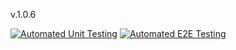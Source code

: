 v.1.0.6

[![Automated Unit Testing](https://github.com/S10ANDK/social-media-client/actions/workflows/unit-test.yml/badge.svg)](https://github.com/S10ANDK/social-media-client/actions/workflows/unit-test.yml)
[![Automated E2E Testing](https://github.com/S10ANDK/social-media-client/actions/workflows/e2e-test.yml/badge.svg)](https://github.com/S10ANDK/social-media-client/actions/workflows/e2e-test.yml)
